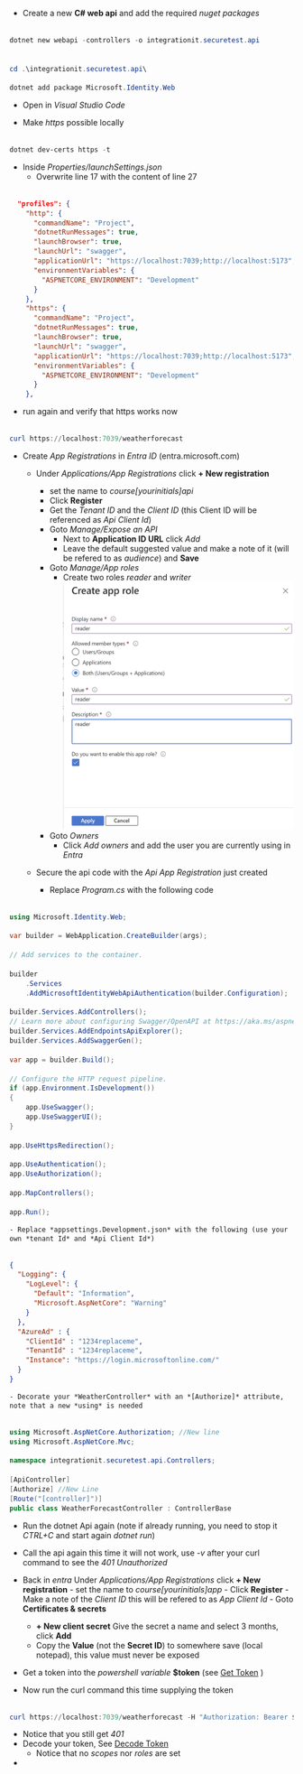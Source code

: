 - Create a new **C# web api** and add the required *nuget packages*
```powershell

dotnet new webapi -controllers -o integrationit.securetest.api


cd .\integrationit.securetest.api\

dotnet add package Microsoft.Identity.Web

```

- Open in *Visual Studio Code*

- Make *https* possible locally

```powershell

dotnet dev-certs https -t

```

  - Inside *Properties/launchSettings.json*
    - Overwrite line 17 with the content of line 27

```json

  "profiles": {
    "http": {
      "commandName": "Project",
      "dotnetRunMessages": true,
      "launchBrowser": true,
      "launchUrl": "swagger",
      "applicationUrl": "https://localhost:7039;http://localhost:5173",
      "environmentVariables": {
        "ASPNETCORE_ENVIRONMENT": "Development"
      }
    },
    "https": {
      "commandName": "Project",
      "dotnetRunMessages": true,
      "launchBrowser": true,
      "launchUrl": "swagger",
      "applicationUrl": "https://localhost:7039;http://localhost:5173",
      "environmentVariables": {
        "ASPNETCORE_ENVIRONMENT": "Development"
      }
    },

``` 

  - run again and verify that https works now

```powershell

curl https://localhost:7039/weatherforecast

```

- Create *App Registrations* in *Entra ID* (entra.microsoft.com)
  - Under *Applications/App Registrations* click **+ New registration**
    - set the name to *course[yourinitials]api*
    - Click **Register**
    - Get the *Tenant ID* and the *Client ID* (this Client ID will be referenced as *Api Client Id*)
    - Goto *Manage/Expose an API*
      - Next to **Application ID URL** click *Add*
      - Leave the default suggested value and make a note of it (will be refered to as *audience*) and **Save**
    - Goto *Manage/App roles*
      - Create two roles *reader* and *writer*
 ![Create API Roles](/Images/entra_create_api_role.png)
    - Goto *Owners*
      - Click *Add owners* and add the user you are currently using in *Entra*
  
  - Secure the api code with the *Api App Registration* just created
    - Replace *Program.cs* with the following code
```csharp

using Microsoft.Identity.Web;

var builder = WebApplication.CreateBuilder(args);

// Add services to the container.

builder
    .Services
    .AddMicrosoftIdentityWebApiAuthentication(builder.Configuration);

builder.Services.AddControllers();
// Learn more about configuring Swagger/OpenAPI at https://aka.ms/aspnetcore/swashbuckle
builder.Services.AddEndpointsApiExplorer();
builder.Services.AddSwaggerGen();

var app = builder.Build();

// Configure the HTTP request pipeline.
if (app.Environment.IsDevelopment())
{
    app.UseSwagger();
    app.UseSwaggerUI();
}

app.UseHttpsRedirection();

app.UseAuthentication();
app.UseAuthorization();

app.MapControllers();

app.Run();


```
    - Replace *appsettings.Development.json* with the following (use your own *tenant Id* and *Api Client Id*)
```json

{
  "Logging": {
    "LogLevel": {
      "Default": "Information",
      "Microsoft.AspNetCore": "Warning"
    }
  },
  "AzureAd" : {
    "ClientId" : "1234replaceme",
    "TenantId" : "1234replaceme",
    "Instance": "https://login.microsoftonline.com/"
  }
}


```

    - Decorate your *WeatherController* with an *[Authorize]* attribute, note that a new *using* is needed

```csharp

using Microsoft.AspNetCore.Authorization; //New line
using Microsoft.AspNetCore.Mvc;

namespace integrationit.securetest.api.Controllers;

[ApiController]
[Authorize] //New Line
[Route("[controller]")]
public class WeatherForecastController : ControllerBase

```
  - Run the dotnet Api again (note if already running, you need to stop it *CTRL+C* and start again *dotnet run*)
  - Call the api again this time it will not work, use *-v* after your curl command to see the *401 Unauthorized*


   - Back in *entra* Under *Applications/App Registrations* click **+ New registration**
    - set the name to *course[yourinitials]app*
    - Click **Register**
    - Make a note of the *Client ID* this will be refered to as *App Client Id*
    - Goto **Certificates & secrets**
      - **+ New client secret** Give the secret a name and select 3 months, click **Add**
      - Copy the **Value** (not the **Secret ID**) to somewhere save (local notepad), this value must never be exposed
  - Get a token into the *powershell variable* **$token** (see [Get Token](/Courses/Templates/Tokens/Get_Token.md) )
  - Now run the curl command this time supplying the token
```powershell

curl https://localhost:7039/weatherforecast -H "Authorization: Bearer $token"

```
  - Notice that you still get *401*
  - Decode your token, See [Decode Token](/Courses/Templates/Tokens/Decode_Token.md) 
    - Notice that no *scopes* nor *roles* are set
  - 


    
